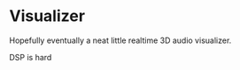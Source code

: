 # Visualizer

Hopefully eventually a neat little realtime 3D audio visualizer.















DSP is hard